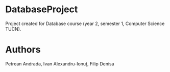 # DatabaseProject

Project created for Database course (year 2, semester 1, Computer Science TUCN).

# Authors
Petrean Andrada, Ivan Alexandru-Ionuț, Filip Denisa
